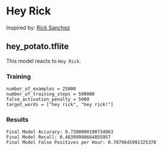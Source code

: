 # Hey Rick

Inspired by: [Rick Sanchez](https://en.wikipedia.org/wiki/Rick_Sanchez)

## hey_potato.tflite

This model reacts to `Hey Rick`.

### Training

```
number_of_examples = 25000
number_of_training_steps = 500000
false_activation_penalty = 5000
target_words = ["hey rick", "hey rick!"]
```

### Results

```
Final Model Accuracy: 0.7300000190734863
Final Model Recall: 0.46399998664855957
Final Model False Positives per Hour: 0.7079645991325378
```
